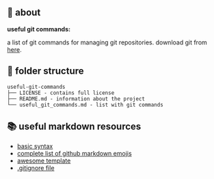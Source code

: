 ## :pencil: about ##

**useful git commands:**

a list of git commands for managing git repositories. download
git from [here](https://git-scm.com/downloads).

## :file_folder: folder structure ##

    useful-git-commands
    ├── LICENSE - contains full license
    ├── README.md - information about the project
    └── useful_git_commands.md - list with git commands

## :books: useful markdown resources ##

* [basic syntax](https://www.markdownguide.org/basic-syntax/)
* [complete list of github markdown emojis](https://dev.to/nikolab/complete-list-of-github-markdown-emoji-markup-5aia)
* [awesome template](https://github.com/ma-shamshiri/Human-Activity-Recognition/blob/main/README.md)
* [.gitignore file](https://git-scm.com/docs/gitignore)
